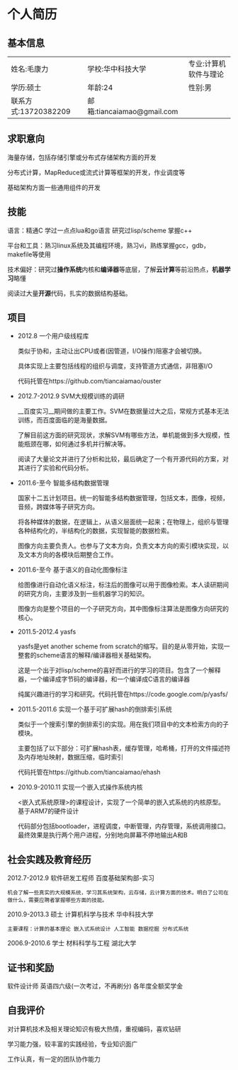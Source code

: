 # 个人简历

## 基本信息
<table>
	<tr>
		<td>姓名:毛康力</td>
		<td>学校:华中科技大学</td>
		<td>专业:计算机软件与理论</td>	
	</tr>
	<tr>
		<td>学历:硕士</td> 	
		<td>年龄:24</td> 
		<td>性别:男</td>
	</tr>
	<tr>
		<td>联系方式:13720382209</td> 
		<td>邮箱:tiancaiamao@gmail.com</td>
	</tr>
</table>

## 求职意向

海量存储，包括存储引擎或分布式存储架构方面的开发

分布式计算，MapReduce或流式计算等框架的开发，作业调度等

基础架构方面一些通用组件的开发

## 技能

语言：精通C 学过一点点lua和go语言 研究过lisp/scheme 掌握c++

平台和工具：熟习linux系统及其编程环境，熟习vi，熟练掌握gcc，gdb，makefile等使用

技术偏好：研究过**操作系统**内核和**编译器**等底层，了解**云计算**等前沿热点，**机器学习**略懂 

阅读过大量**开源**代码，扎实的数据结构基础。

## 项目

* 2012.8 一个用户级线程库

	类似于协和，主动让出CPU或者(因管道，I/O操作)阻塞才会被切换。
	
	具体实现上主要包括线程的组织与调度，支持管道方式通信，非阻塞I/O
	
	代码托管在https://github.com/tiancaiamao/ouster

* 2012.7-2012.9 SVM大规模训练的调研

	__百度实习__期间做的主要工作。SVM在数据量过大之后，常规方式基本无法训练，而百度面临的是海量数据。
	
	了解目前这方面的研究现状，求解SVM有哪些方法，单机能做到多大规模，性能瓶颈在哪，如何通过多机并行解决等。
	
	阅读了大量论文并进行了分析和比较，最后确定了一个有开源代码的方案，对其进行了实验和代码分析。

* 2011.6-至今 智能多结构数据管理

	国家十二五计划项目。统一的智能多结构数据管理，包括文本，图像，视频，音频，跨媒体等子研究方向。
	
	将各种媒体的数据，在逻辑上，从语义层面统一起来；在物理上，组织与管理各种结构化的，半结构化的数据，实现智能的数据检索。
	
	图像方向主要负责人。也参与了文本方向，负责文本方向的索引模块实现，以及文本方向的各模块后期整合工作。

* 2011.6-至今 基于语义的自动化图像标注

	给图像进行自动化语义标注，标注后的图像可以用于图像检索。本人读研期间的研究方向，主要涉及到一些机器学习的知识。
	
	图像方向是整个项目的一个子研究方向，其中图像标注算法是图像方向研究的核心。
	
* 2011.5-2012.4 yasfs
	
	yasfs是yet another scheme from scratch的缩写。目的是从零开始，实现一整套的scheme语言的解释/编译器相关基础架构。
	
	这是一个出于对lisp/scheme的喜好而进行的学习的项目。包含了一个解释器，一个编译成字节码的编译器，和一个编译成C语言的编译器
	
	纯属兴趣进行的学习和研究。代码托管在https://code.google.com/p/yasfs/
	
* 2011.5-2011.6 实现一个基于可扩展hash的倒排索引系统

	类似于一个搜索引擎的倒排索引的实现。用在我们项目中的文本检索方向的子模块。
	
	主要包括了以下部分：可扩展hash表，缓存管理，哈希桶，打开的文件描述符及内存地址映射，数据压缩，临时索引
	
	代码托管在https://github.com/tiancaiamao/ehash
	
* 2010.9-2010.11 实现一个嵌入式操作系统内核

	<嵌入式系统原理>的课程设计，实现了一个简单的嵌入式系统的内核原型。基于ARM7的硬件设计
	
	代码部分包括bootloader，进程调度，中断管理，内存管理，系统调用接口。最终效果是执行两个用户进程，分别地向屏幕不停地输出A和B
	
## 社会实践及教育经历

2012.7-2012.9 软件研发工程师 百度基础架构部-实习

	机会了解一些真实的大规模系统，学习其系统架构，云存储，云计算方面的技术。明白了公司在做什么，需要应聘者掌握哪些方面的技能。

2010.9-2013.3 硕士 计算机科学与技术 华中科技大学

	主要课程：计算的基本理论 嵌入式系统设计 人工智能 数据挖掘 分布式系统

2006.9-2010.6 学士 材料科学与工程 湖北大学

## 证书和奖励

软件设计师 英语四六级(一次考过，不再刷分) 各年度全额奖学金

## 自我评价

对计算机技术及相关理论知识有极大热情，重视编码，喜欢钻研

学习能力强，较丰富的实践经验，专业知识面广

工作认真，有一定的团队协作能力